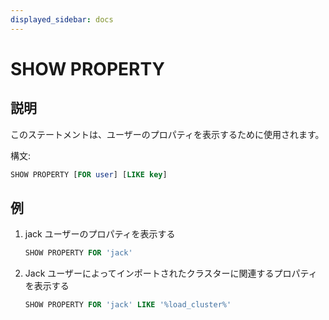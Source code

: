 ```yaml
---
displayed_sidebar: docs
---
```


# SHOW PROPERTY

## 説明

このステートメントは、ユーザーのプロパティを表示するために使用されます。

構文:

```sql
SHOW PROPERTY [FOR user] [LIKE key]
```

## 例

1. jack ユーザーのプロパティを表示する

    ```sql
    SHOW PROPERTY FOR 'jack'
    ```

2. Jack ユーザーによってインポートされたクラスターに関連するプロパティを表示する

    ```sql
    SHOW PROPERTY FOR 'jack' LIKE '%load_cluster%'
    ```